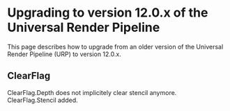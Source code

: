 # Upgrading to version 12.0.x of the Universal Render Pipeline

This page describes how to upgrade from an older version of the Universal Render Pipeline (URP) to version 12.0.x.

## ClearFlag

ClearFlag.Depth does not implicitely clear stencil anymore. ClearFlag.Stencil added.

